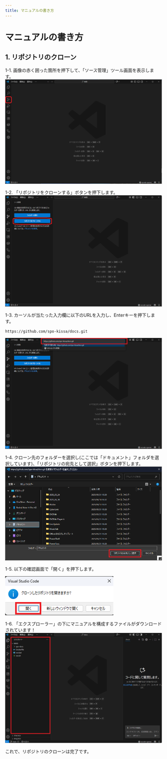 ```yaml
---
title: マニュアルの書き方
---
```


# マニュアルの書き方

## 1. リポジトリのクローン

1-1. 画像の赤く囲った箇所を押下して、「ソース管理」ツール画面を表示します。
![](../assets/manual/09-vscode.png)


1-2. 「リポジトリをクローンする」ボタンを押下します。
![](../assets/manual/10-vscode-clone-repository-01.png)


1-3. カーソルが当たった入力欄に以下のURLを入力し、Enterキーを押下します。

```
https://github.com/spo-kissa/docs.git
```
![](../assets/manual/11-vscode-clone-repository-02.png)


1-4. クローン先のフォルダーを選択し(ここでは「ドキュメント」フォルダを選択しています)、「リポジトリの宛先として選択」ボタンを押下します。
![](../assets/manual/12-vscode-clone-repository-03.png)


1-5. 以下の確認画面で「開く」を押下します。

![](../assets/manual/13-vscode-clone-repository-04.png)


1-6. 「エクスプローラー」の下にマニュアルを構成するファイルがダウンロードされています！
![](../assets/manual/14-vscode-clone-repository-05.png)


これで、リポジトリのクローンは完了です。
